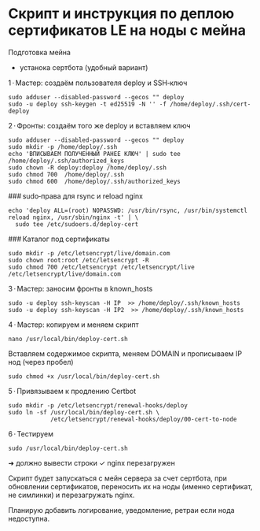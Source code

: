 # Скрипт и инструкция по деплою сертификатов LE на ноды с мейна

Подготовка мейна
- устанока сертбота (удобный вариант)

1 · Мастер: создаём пользователя deploy и SSH‑ключ

```
sudo adduser --disabled-password --gecos "" deploy
sudo -u deploy ssh-keygen -t ed25519 -N '' -f /home/deploy/.ssh/cert-deploy
```

2 · Фронты: создаём того же deploy и вставляем ключ

```
sudo adduser --disabled-password --gecos "" deploy
sudo mkdir -p /home/deploy/.ssh
echo 'ВПИСЫВАЕМ ПОЛУЧЕННЫЙ РАНЕЕ КЛЮЧ' | sudo tee /home/deploy/.ssh/authorized_keys
sudo chown -R deploy:deploy /home/deploy/.ssh
sudo chmod 700  /home/deploy/.ssh
sudo chmod 600  /home/deploy/.ssh/authorized_keys
```
### sudo‑права для rsync и reload nginx

```
echo 'deploy ALL=(root) NOPASSWD: /usr/bin/rsync, /usr/bin/systemctl reload nginx, /usr/sbin/nginx -t' | \
  sudo tee /etc/sudoers.d/deploy-cert
```

### Каталог под сертификаты

```
sudo mkdir -p /etc/letsencrypt/live/domain.com
sudo chown root:root /etc/letsencrypt -R
sudo chmod 700 /etc/letsencrypt /etc/letsencrypt/live /etc/letsencrypt/live/domain.com
```

3 · Мастер: заносим фронты в known_hosts

```
sudo -u deploy ssh-keyscan -H IP  >> /home/deploy/.ssh/known_hosts
sudo -u deploy ssh-keyscan -H IP2  >> /home/deploy/.ssh/known_hosts
```

4 · Мастер: копируем и меняем скрипт

```
nano /usr/local/bin/deploy-cert.sh
```

Вставляем содержимое скрипта, меняем DOMAIN и прописываем IP нод (через пробел)

```
sudo chmod +x /usr/local/bin/deploy-cert.sh
```

5 · Привязываем к продлению Certbot

```
sudo mkdir -p /etc/letsencrypt/renewal-hooks/deploy
sudo ln -sf /usr/local/bin/deploy-cert.sh \
            /etc/letsencrypt/renewal-hooks/deploy/00-cert-to-node
```

6 · Тестируем

```
sudo /usr/local/bin/deploy-cert.sh
```
➜ должно вывести строки ✓ nginx перезагружен

Скрипт будет запускаться с мейн сервера за счет сертбота, при обновлении сертификатов, переносить их на ноды (именно сертификат, не симлинки) и перезагружать nginx.

Планирую добавить логирование, уведомление, ретраи если нода недоступна.
